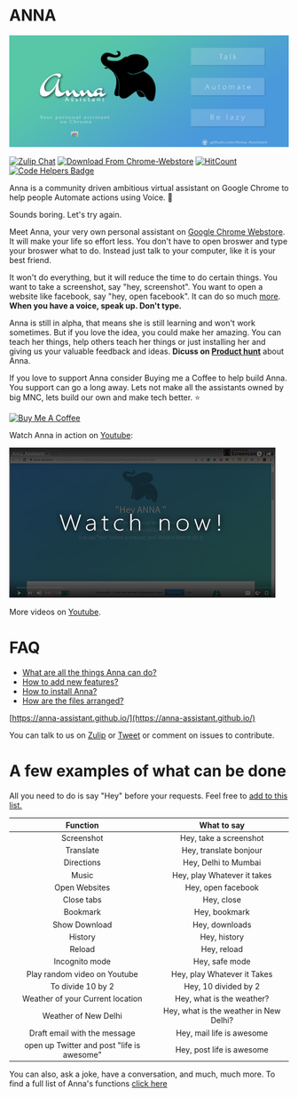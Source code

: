 # ANNA


![alt-image](https://github.com/Anna-Assistant/Anna/blob/master/img/Tile%20Image(1400x560).png)

[![Zulip Chat](https://img.shields.io/badge/zulip-join_chat-brightgreen.svg)](https://anna.zulipchat.com/)
[![Download From Chrome-Webstore](https://img.shields.io/badge/download-chrome--webstore-brightgreen.svg)](https://chrome.google.com/webstore/detail/anna-assistant/kmkkgdkinnjokklbfloikdbdohbiklog)
[![HitCount](http://hits.dwyl.io/gauthamzz/Anna-Assistant/Anna.svg)](http://hits.dwyl.io/gauthamzz/Anna-Assistant/Anna)
[![Code Helpers Badge](https://www.codetriage.com/anna-assistant/anna/badges/users.svg)](https://www.codetriage.com/anna-assistant/anna)

Anna is a community driven ambitious virtual assistant on Google Chrome to help people Automate actions using Voice. :elephant:

Sounds boring. Let's try again.

Meet Anna, your very own personal assistant on [Google Chrome Webstore](https://chrome.google.com/webstore/detail/anna-assistant/kmkkgdkinnjokklbfloikdbdohbiklog). It will make your life so effort less. You don't have to open broswer and type your broswer what to do. Instead just talk to your computer, like it is your best friend. 

It won't do everything, but it will reduce the time to do certain things. You want to take a screenshot, say "hey, screenshot". You want to open a website like facebook, say "hey, open facebook". It can do so much [more](https://github.com/Anna-Assistant/Anna/blob/master/docs/HowItWorks.md). **When you have a voice, speak up. Don't type.**

Anna is still in alpha, that means she is still learning and won't work sometimes. But if you love the idea, you could make her amazing. You can teach her things, help others teach her things or just installing her and giving us your valuable feedback and ideas. **Dicuss on [Product hunt](https://www.producthunt.com/posts/anna-assistant)** about Anna.

If you love to support Anna consider Buying me a Coffee to help build Anna. You support can go a long away. Lets not make all the assistants owned by big MNC, lets build our own and make tech better. :star:

<a href="https://www.buymeacoffee.com/MqTYEIw" target="_blank"><img src="https://www.buymeacoffee.com/assets/img/custom_images/orange_img.png" alt="Buy Me A Coffee" style="height: auto !important;width: auto !important;" ></a>


Watch Anna in action on [Youtube](https://youtu.be/o3xmL-TqK5o):


[![Watch on Youtube](https://github.com/Anna-Assistant/Anna/blob/master/img/Youtube.png)](https://youtu.be/o3xmL-TqK5o
)

More videos on [Youtube](https://www.youtube.com/watch?v=17bVrAZMgEY).


# FAQ

- [What are all the things Anna can do?](https://github.com/Anna-Assistant/Anna/blob/master/docs/HowItWorks.md)
- [How to add new features?](https://github.com/Anna-Assistant/Anna/blob/master/docs/AdditionOfNewFeatures.md)
- [How to install Anna?](https://github.com/Anna-Assistant/Anna/blob/master/docs/HowToInstallGuide.md)
- [How are the files arranged?](https://github.com/Anna-Assistant/Anna/blob/master/docs/ArrangementOfFiles.md)


[https://anna-assistant.github.io/](https://anna-assistant.github.io/)

You can talk to us on  [Zulip](https://anna.zulipchat.com/) or [Tweet](https://twitter.com/anna_assistant) or comment on issues to contribute.

# A few examples of what can be done

All you need to do is say "Hey" before your requests. Feel free to [add to this list.](https://github.com/Anna-Assistant/Anna/blob/master/docs/Contributing.md)

| Function | What to say |
|:-:|:-:|
| Screenshot | Hey, take a screenshot |
| Translate | Hey, translate bonjour |
| Directions | Hey, Delhi to Mumbai |
| Music | Hey, play Whatever it takes |
| Open Websites | Hey, open facebook |
| Close tabs | Hey, close|
| Bookmark | Hey, bookmark |
| Show Download | Hey, downloads |
| History | Hey, history |
| Reload | Hey, reload |
| Incognito mode | Hey, safe mode |
| Play random video on Youtube| Hey, play Whatever it Takes |
| To divide 10 by 2 | Hey, 10 divided by 2 |
| Weather of your Current location | Hey, what is the weather? |
| Weather of New Delhi | Hey, what is the weather in New Delhi? |
| Draft email with the message | Hey, mail life is awesome |
| open up Twitter and post "life is awesome" | Hey, post life is awesome |

You can also, ask a joke, have a conversation, and much, much more. To find a full list of Anna's functions [click here](https://github.com/Anna-Assistant/Anna/blob/master/docs/HowItWorks.md)

